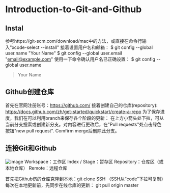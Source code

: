 # Introduction-to-Git-and-Github
## Instal
参考https://git-scm.com/download/mac中的方法，或直接在命令行输入"xcode-select --install"
接着设置用户名和邮箱：
$ git config --global user.name "Your Name"
$ git config --global user.email "email@example.com"
使用一下命令确认用户名已正确设置：
$ git config --global user.name
> Your Name
## Github创建仓库
首先在官网注册账号：https://github.com/
接着创建自己的仓库(repository): https://docs.github.com/zh/get-started/quickstart/create-a-repo
为了保存进度，我们在可以利用branch来保存各个阶段的更新：
在上方小箭头处下拉，可从当前分支搜索或创建新分支。对内容进行更改后，在"Pull requests"处点击绿色按钮"new pull request".
Comfirm merge后删除此分支。
## 连接Git和Github
![image](https://user-images.githubusercontent.com/121569054/209863485-3030079d-c5af-43e2-8b69-742a9f69280f.png)
Workspace：工作区
Index / Stage：暂存区
Repository：仓库区（或本地仓库）
Remote：远程仓库

首先把Github伤的仓库克隆到本地：git clone SSH
（SSH从“code”下拉可复制）
每次在本地更新前，先同步在线仓库的更新：
git pull origin master

